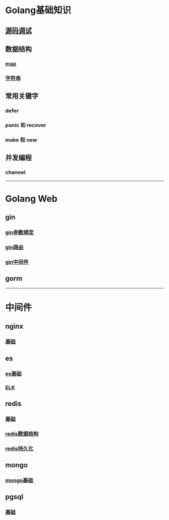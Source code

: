 # Golang基础知识
## [源码调试](./md/base/source/debug.md)
## 数据结构
### [map](./md/base/map/map.md)
### [字符串](./md/base/string/string.md) 
## 常用关键字  
### defer  
### panic 和 recover
### make 和 new  
## 并发编程
### channel  

---
# Golang Web
## gin
### [gin参数绑定](./md/web/gin/gin-bind.md)  
### [gin路由](./md/web/gin/gin-router.md)    
### [gin中间件](./md/web/gin/gin-middleware.md)    

## gorm

---
# 中间件
## nginx
### [基础](md/middleware/nginx/nginx-base.md)  

## es 
### [es基础](md/middleware/es/es-base.md)
### [ELK](md/middleware/es/elk.md)

## redis
### [基础](md/middleware/redis/redis-base.md)
### [redis数据结构](./md/middleware/redis/redis-data-structure.md)  
### [redis持久化](./md/middleware/redis/redis-db.md)  

## mongo
### [mongo基础](md/middleware/mongo/mongo-base.md)

## pgsql
### [基础](md/middleware/pgsql/pgsql-base.md)  
